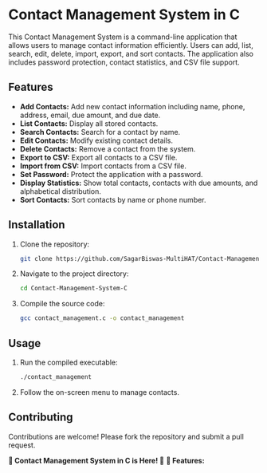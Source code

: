 # Contact Management System in C

This Contact Management System is a command-line application that allows users to manage contact information efficiently. Users can add, list, search, edit, delete, import, export, and sort contacts. The application also includes password protection, contact statistics, and CSV file support.

## Features

- **Add Contacts:** Add new contact information including name, phone, address, email, due amount, and due date.
- **List Contacts:** Display all stored contacts.
- **Search Contacts:** Search for a contact by name.
- **Edit Contacts:** Modify existing contact details.
- **Delete Contacts:** Remove a contact from the system.
- **Export to CSV:** Export all contacts to a CSV file.
- **Import from CSV:** Import contacts from a CSV file.
- **Set Password:** Protect the application with a password.
- **Display Statistics:** Show total contacts, contacts with due amounts, and alphabetical distribution.
- **Sort Contacts:** Sort contacts by name or phone number.

## Installation

1. Clone the repository:
    ```bash
    git clone https://github.com/SagarBiswas-MultiHAT/Contact-Management-System-C.git
    ```
2. Navigate to the project directory:
    ```bash
    cd Contact-Management-System-C
    ```
3. Compile the source code:
    ```bash
    gcc contact_management.c -o contact_management
    ```

## Usage

1. Run the compiled executable:
    ```bash
    ./contact_management
    ```
2. Follow the on-screen menu to manage contacts.

## Contributing

Contributions are welcome! Please fork the repository and submit a pull request.

**🚀 Contact Management System in C is Here! 🚀**
**🔐 Features:**

